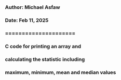 ### Author: Michael Asfaw
### Date: Feb 11, 2025
### =====================
### C code for printing an array and
### calculating the statistic including 
### maximum, minimum, mean and median values
